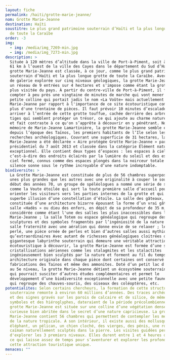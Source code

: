 ```yaml
---
layout: fiche
permalink: /haiti/grotte-marie-jeanne/
nom: Grotte Marie-Jeanne
destination: Haïti
soustitre: Le plus grand patrimoine souterrain d’Haïti et la plus longue grotte
  de toute la Caraïbe
order: -3
img:
  - img: /media/img_7269-min.jpg
  - img: /media/img_7273-min.jpg
description: >
  Située à 120 mètres d’altitude dans la ville de Port-à-Piment, soit à environ
  61 km à l’ouest de la ville des Cayes dans le département du Sud d’Haïti, la
  grotte Marie-Jeanne est classée, à ce jour, comme le plus grand patrimoine
  souterrain d’Haïti et la plus longue grotte de toute la Caraïbe. Avec 5,3 km
  de galerie explorée sur cinq niveaux géologiques, la grotte Marie-Jeanne forme
  un réseau de 9 entrées sur 4 hectares et s'impose comme étant la grotte la
  plus visitée du pays. À partir du centre-ville de Port-à-Piment, il faut
  compter à peu près une vingtaine de minutes de marche qui vont mener vers une
  petite colline qui portait jadis le nom «La Voûte» mais actuellement dénommée
  Marie-Jeanne par rapport à l'importance de ce site écotouristique composé de
  plus d'une trentaine de pièces. Il faut prévoir 10 minutes d’escalade pour
  arriver à l’entrée de cette grotte touffue, cachée derrière des arbres et des
  tiges qui semblent protéger un trésor, ce qui ajoute au charme naturel du lieu
  et fait contraste à ce qu'on s’apprête à découvrir en y pénétrant. Nommée en
  mémoire de Marie-Jeanne Lamartinière, la grotte Marie-Jeanne semble existée
  depuis l’époque des Taïnos, les premiers habitants de l’Ile selon les
  recherches archéologiques. Couvrant une superficie de 31 hectares, la Grotte
  Marie-Jeanne a été déclarée « Aire protégée Grotte Marie-Jeanne » par arrêté
  présidentiel du 7 août 2013 et classée dans la catégorie Élément naturel
  exceptionnel. Elle contient deux types d’espaces : les espaces à ciel ouvert
  c’est-à-dire des endroits éclairés par la lumière du soleil et des espaces à
  ciel fermé, connus comme des espaces plongés dans la noirceur totale où le
  silence sonne sous le rythme incroyable d’une nature indomptable.
biodiversite: >
  La Grotte Marie-Jeanne est constituée de plus de 56 chambres superposées, les
  unes plus grandes que les autres avec une originalité à couper le souffle. Au
  début des années 70, un groupe de spéléologues a nommé une série de salles
  comme la Voute étoilée qui sert la toute première salle d’accueil pour
  orienter les visiteurs vers les parties internes de la grotte et qui donne une
  superbe illusion d’une constellation d’étoile. La salle des gâteaux,
  constituée d’une architecture bizarre épousant la forme d’un vrai gâteau ; la
  salle «Hadès » ou dieu des enfers, en dépit de sa profondeur de 35 m, est
  considérée comme étant l'une des salles les plus inaccessibles dans la grotte
  Marie-Jeanne ; la salle Totem ou espace généalogique qui regroupe des
  sculptures et des symboles fragmentés par l’ingéniosité de la nature ; la
  salle fraternité avec une aération qui donne envie de se relaxer ; le Coin
  perlé, une pièce ornée de perles et bien d’autres salles aussi mythiques
  qu’extraordinaires Avec autant de richesses généalogiques cloitrées dans ce
  gigantesque labyrinthe souterrain qui demeure une véritable attraction
  écotouristique à découvrir, la grotte Marie-Jeanne est formée d’une série de
  cristallisations aériennes comme les stalagmites et les stalactites
  ingénieusement bien sculptés par la nature et forment au fil du temps une
  architecture originale dans chaque pièce dont certaines ont conservé des
  fabrications des Tainos et même des ammonites. Doté d’un petit lac d’eau douce
  au 5e niveau, la grotte Marie-Jeanne détient un écosystème souterrain unique
  qui pourrait susciter d’autres études complémentaires et permet le
  développement d’une biodiversité exceptionnelle avec une petite faune sauvage
  qui regroupe des chauves-souris, des oiseaux des coléoptères, etc.
potentialites: Selon certains chercheurs, la formation de cette structure
  souterraine remonte à environ 60 millions d’années. Des traces archéologiques
  et des signes gravés sur les parois de calcaire et de silice, de même que des
  symboles et des hiéroglyphes, dateraient de la période précolombienne. La
  grotte Marie-Jeanne est située sur une colline d’une végétation dense et
  curieuse bien abritée dans le secret d’une nature capricieuse. La grotte
  Marie-Jeanne contient 56 chambres qui permettent de contempler les merveilles
  de la nature tropicale. A son intérieur, il existe aussi des mollusques, un
  éléphant, un pélican, un chien cloché, des vierges, des pénis, une robe et un
  caïman naturellement sculptés dans la pierre. Les visites guidées permettront
  d'explorer les 3 premiers niveaux. Elles durent entre 1 et 4 heures de temps,
  ce qui laisse assez de temps pour s’aventurer et explorer les profondeurs de
  cette attraction touristique unique.
menaces: ""
---
```


